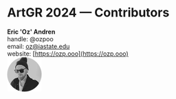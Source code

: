 # ArtGR 2024 — Contributors

**Eric 'Oz' Andren**  
handle: @ozpoo  
email: oz@iastate.edu  
website: [https://ozp.ooo](https://ozp.ooo)  
![Eric 'Oz' Andren](head-shots/oz-andren.png)